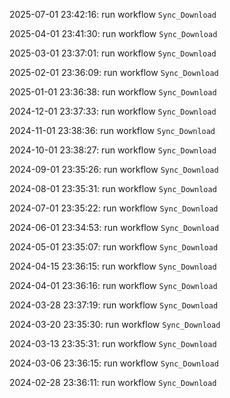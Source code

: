 2025-07-01 23:42:16: run workflow `Sync_Download` 

2025-04-01 23:41:30: run workflow `Sync_Download` 

2025-03-01 23:37:01: run workflow `Sync_Download` 

2025-02-01 23:36:09: run workflow `Sync_Download` 

2025-01-01 23:36:38: run workflow `Sync_Download` 

2024-12-01 23:37:33: run workflow `Sync_Download` 

2024-11-01 23:38:36: run workflow `Sync_Download` 

2024-10-01 23:38:27: run workflow `Sync_Download` 

2024-09-01 23:35:26: run workflow `Sync_Download` 

2024-08-01 23:35:31: run workflow `Sync_Download` 

2024-07-01 23:35:22: run workflow `Sync_Download` 

2024-06-01 23:34:53: run workflow `Sync_Download` 

2024-05-01 23:35:07: run workflow `Sync_Download` 

2024-04-15 23:36:15: run workflow `Sync_Download` 

2024-04-01 23:36:16: run workflow `Sync_Download` 

2024-03-28 23:37:19: run workflow `Sync_Download` 

2024-03-20 23:35:30: run workflow `Sync_Download` 

2024-03-13 23:35:31: run workflow `Sync_Download` 

2024-03-06 23:36:15: run workflow `Sync_Download` 

2024-02-28 23:36:11: run workflow `Sync_Download` 


